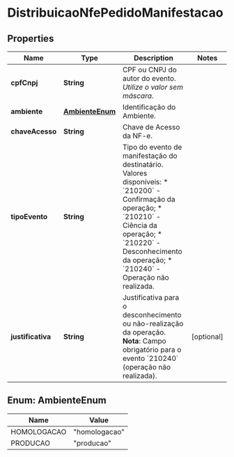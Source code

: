 

# DistribuicaoNfePedidoManifestacao


## Properties

| Name | Type | Description | Notes |
|------------ | ------------- | ------------- | -------------|
|**cpfCnpj** | **String** | CPF ou CNPJ do autor do evento.    *Utilize o valor sem máscara*. |  |
|**ambiente** | [**AmbienteEnum**](#AmbienteEnum) | Identificação do Ambiente. |  |
|**chaveAcesso** | **String** | Chave de Acesso da NF-e. |  |
|**tipoEvento** | **String** | Tipo do evento de manifestação do destinatário.    Valores disponíveis:  * &#x60;210200&#x60; - Confirmação da operação;  * &#x60;210210&#x60; - Ciência da operação;  * &#x60;210220&#x60; - Desconhecimento da operação;  * &#x60;210240&#x60; - Operação não realizada. |  |
|**justificativa** | **String** | Justificativa para o desconhecimento ou não-realização da operação.    **Nota**: Campo obrigatório para o evento &#x60;210240&#x60; (operação não realizada). |  [optional] |



## Enum: AmbienteEnum

| Name | Value |
|---- | -----|
| HOMOLOGACAO | &quot;homologacao&quot; |
| PRODUCAO | &quot;producao&quot; |



